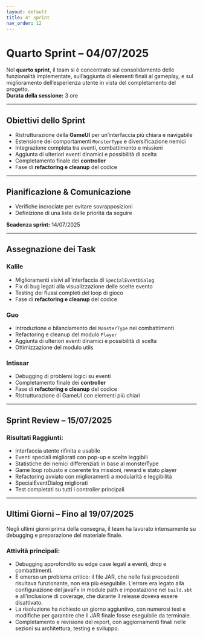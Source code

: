 ```yaml
---
layout: default
title: 4° sprint
nav_order: 12
---
```


# Quarto Sprint – 04/07/2025

Nel **quarto sprint**, il team si è concentrato sul consolidamento delle funzionalità implementate, sull’aggiunta di elementi finali al gameplay, e sul miglioramento dell’esperienza utente in vista del completamento del progetto.  
**Durata della sessione:** 3 ore

---

## Obiettivi dello Sprint

- Ristrutturazione della **GameUI** per un’interfaccia più chiara e navigabile
- Estensione dei comportamenti `MonsterType` e diversificazione nemici
- Integrazione completa tra eventi, combattimento e missioni
- Aggiunta di ulteriori eventi dinamici e possibilità di scelta
- Completamento finale dei **controller**
- Fase di **refactoring e cleanup** del codice

---

## Pianificazione & Comunicazione

- Verifiche incrociate per evitare sovrapposizioni
- Definizione di una lista delle priorità da seguire

**Scadenza sprint:** 14/07/2025

---

## Assegnazione dei Task

### Kalile
- Miglioramenti visivi all’interfaccia di `SpecialEventDialog`
- Fix di bug legati alla visualizzazione delle scelte evento
- Testing dei flussi completi del loop di gioco
- Fase di **refactoring e cleanup** del codice

### Guo
- Introduzione e bilanciamento dei `MonsterType` nei combattimenti
- Refactoring e cleanup del modulo `Player`
- Aggiunta di ulteriori eventi dinamici e possibilità di scelta
- Ottimizzazione del modulo utils

### Intissar
- Debugging di problemi logici su eventi
- Completamento finale dei **controller**
- Fase di **refactoring e cleanup** del codice
- Ristrutturazione di GameUI con elementi più chiari

---

## Sprint Review – 15/07/2025

### Risultati Raggiunti:

- Interfaccia utente rifinita e usabile
- Eventi speciali migliorati con pop-up e scelte leggibili
- Statistiche dei nemici differenziati in base al monsterType
- Game loop robusto e coerente tra missioni, reward e stato player
- Refactoring avviato con miglioramenti a modularità e leggibilità
- SpecialEventDialog migliorati
- Test completati su tutti i controller principali

---

## Ultimi Giorni – Fino al 19/07/2025

Negli ultimi giorni prima della consegna, il team ha lavorato intensamente su debugging e preparazione del materiale finale.

### Attività principali:

- Debugging approfondito su edge case legati a eventi, drop e combattimenti.
- È emerso un problema critico: il file JAR, che nelle fasi precedenti risultava funzionante, non era più eseguibile. L’errore era legato alla configurazione del javaFx in module path e impostazione nel `build.sbt` e all'inclusione di coverage, che durante il release doveva essere disattivato.
- La risoluzione ha richiesto un giorno aggiuntivo, con numerosi test e modifiche per garantire che il JAR finale fosse eseguibile da terminale.
- Completamento e revisione del report, con aggiornamenti finali nelle sezioni su architettura, testing e sviluppo.
